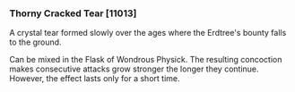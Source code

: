 ### Thorny Cracked Tear [11013]

A crystal tear formed slowly over the ages where the Erdtree's bounty falls to the ground.

Can be mixed in the Flask of Wondrous Physick. The resulting concoction makes consecutive attacks grow stronger the longer they continue. However, the effect lasts only for a short time.